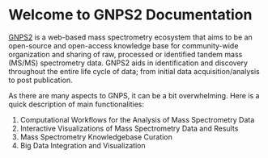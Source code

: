 # Welcome to GNPS2 Documentation

[GNPS2](https://gnps2.org/) is a web-based mass spectrometry ecosystem that aims to be an open-source and open-access knowledge base for community-wide organization and sharing of raw, processed or identified tandem mass (MS/MS) spectrometry data. GNPS2 aids in identification and discovery throughout the entire life cycle of data; from initial data acquisition/analysis to post publication.

As there are many aspects to GNPS, it can be a bit overwhelming. Here is a quick description of main functionalities:

1. Computational Workflows for the Analysis of Mass Spectrometry Data
1. Interactive Visualizations of Mass Spectrometry Data and Results
1. Mass Spectrometry Knowledgebase Curation
1. Big Data Integration and Visualization